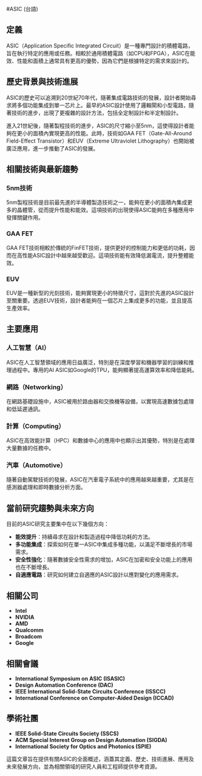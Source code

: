 #ASIC (台語)

## 定義
ASIC（Application Specific Integrated Circuit）是一種專門設計的積體電路，旨在執行特定的應用或任務。相較於通用積體電路（如CPU和FPGA），ASIC在能效、性能和面積上通常具有更高的優勢，因為它們是根據特定的需求來設計的。

## 歷史背景與技術進展
ASIC的歷史可以追溯到20世紀70年代，隨著集成電路技術的發展，設計者開始尋求將多個功能集成到單一芯片上。最早的ASIC設計使用了邏輯閘和小型電路，隨著技術的進步，出現了更複雜的設計方法，包括全定制設計和半定制設計。

進入21世紀後，隨著製程技術的進步，ASIC的尺寸縮小至5nm，這使得設計者能夠在更小的面積內實現更高的性能。此時，技術如GAA FET（Gate-All-Around Field-Effect Transistor）和EUV（Extreme Ultraviolet Lithography）也開始被廣泛應用，進一步推動了ASIC的發展。

## 相關技術與最新趨勢
### 5nm技術
5nm製程技術是目前最先進的半導體製造技術之一，能夠在更小的面積內集成更多的晶體管，從而提升性能和能效。這項技術的出現使得ASIC能夠在多種應用中發揮關鍵作用。

### GAA FET
GAA FET技術相較於傳統的FinFET技術，提供更好的控制能力和更低的功耗，因而在高性能ASIC設計中越來越受歡迎。這項技術能有效降低漏電流，提升整體能效。

### EUV
EUV是一種新型的光刻技術，能夠實現更小的特徵尺寸，這對於先進的ASIC設計至關重要。透過EUV技術，設計者能夠在一個芯片上集成更多的功能，並且提高生產效率。

## 主要應用
### 人工智慧（AI）
ASIC在人工智慧領域的應用日益廣泛，特別是在深度學習和機器學習的訓練和推理過程中。專用的AI ASIC如Google的TPU，能夠顯著提高運算效率和降低能耗。

### 網路（Networking）
在網路基礎設施中，ASIC被用於路由器和交換機等設備，以實現高速數據包處理和低延遲通訊。

### 計算（Computing）
ASIC在高效能計算（HPC）和數據中心的應用中也顯示出其優勢，特別是在處理大量數據的任務中。

### 汽車（Automotive）
隨著自動駕駛技術的發展，ASIC在汽車電子系統中的應用越來越重要，尤其是在感測器處理和即時數據分析方面。

## 當前研究趨勢與未來方向
目前的ASIC研究主要集中在以下幾個方向：
- **能效提升**：持續尋求在設計和製造過程中降低功耗的方法。
- **多功能集成**：探索如何在單一ASIC中集成多種功能，以滿足不斷增長的市場需求。
- **安全性強化**：隨著數據安全性需求的增加，ASIC在加密和安全功能上的應用也在不斷增長。
- **自適應電路**：研究如何建立自適應的ASIC設計以應對變化的應用需求。

## 相關公司
- **Intel**
- **NVIDIA**
- **AMD**
- **Qualcomm**
- **Broadcom**
- **Google**

## 相關會議
- **International Symposium on ASIC (ISASIC)**
- **Design Automation Conference (DAC)**
- **IEEE International Solid-State Circuits Conference (ISSCC)**
- **International Conference on Computer-Aided Design (ICCAD)**

## 學術社團
- **IEEE Solid-State Circuits Society (SSCS)**
- **ACM Special Interest Group on Design Automation (SIGDA)**
- **International Society for Optics and Photonics (SPIE)**

這篇文章旨在提供有關ASIC的全面概述，涵蓋其定義、歷史、技術進展、應用及未來發展方向，並為相關領域的研究人員和工程師提供參考資源。